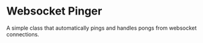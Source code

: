 # Websocket Pinger

A simple class that automatically pings and handles pongs from websocket connections.
